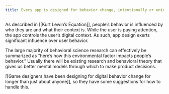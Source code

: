 ```yaml
---
title: Every app is designed for behavior change, intentionally or unintentionally
---
```

As described in [[Kurt Lewin’s Equation]], people’s behavior is influenced by who they are and what their context is. While the user is paying attention, the app controls the user’s digital context. As such, app design exerts significant influence over user behavior.

The large majority of behavioral science research can effectively be summarized as “here’s how this environmental factor impacts people’s behavior.” Usually there will be existing research and behavioral theory that gives us better mental models through which to make product decisions.

[[Game designers have been designing for digital behavior change for longer than just about anyone]], so they have some suggestions for how to handle this.